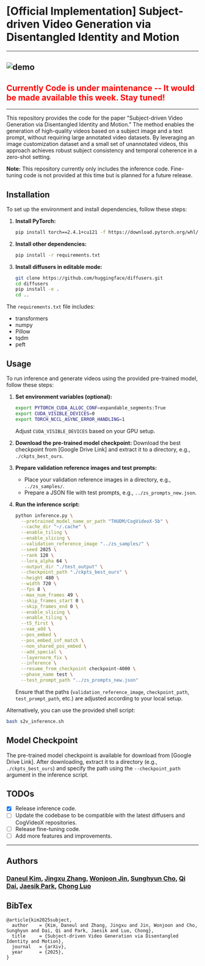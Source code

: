 # [Official Implementation] Subject-driven Video Generation via Disentangled Identity and Motion
---
![demo](./assets/s2v_teaser.gif)
---
## <span style="color:red"><strong> Currently Code is under maintenance -- It would be made available this week. Stay tuned!</strong></span>
---

This repository provides the code for the paper "Subject-driven Video Generation via Disentangled Identity and Motion." The method enables the generation of high-quality videos based on a subject image and a text prompt, without requiring large annotated video datasets. By leveraging an image customization dataset and a small set of unannotated videos, this approach achieves robust subject consistency and temporal coherence in a zero-shot setting.

**Note:** This repository currently only includes the inference code. Fine-tuning code is not provided at this time but is planned for a future release.

## Installation

To set up the environment and install dependencies, follow these steps:

1. **Install PyTorch:**
   ```bash
   pip install torch==2.4.1+cu121 -f https://download.pytorch.org/whl/torch_stable.html
   ```

2. **Install other dependencies:**
   ```bash
   pip install -r requirements.txt
   ```

3. **Install diffusers in editable mode:**
   ```bash
   git clone https://github.com/huggingface/diffusers.git
   cd diffusers
   pip install -e .
   cd ..
   ```

The `requirements.txt` file includes:
- transformers
- numpy
- Pillow
- tqdm
- peft

## Usage

To run inference and generate videos using the provided pre-trained model, follow these steps:

1. **Set environment variables (optional):**
   ```bash
   export PYTORCH_CUDA_ALLOC_CONF=expandable_segments:True
   export CUDA_VISIBLE_DEVICES=0
   export TORCH_NCCL_ASYNC_ERROR_HANDLING=1
   ```
   Adjust `CUDA_VISIBLE_DEVICES` based on your GPU setup.

2. **Download the pre-trained model checkpoint:**
   Download the best checkpoint from [Google Drive Link] and extract it to a directory, e.g., `./ckpts_best_ours`.

3. **Prepare validation reference images and test prompts:**
   - Place your validation reference images in a directory, e.g., `../zs_samples/`.
   - Prepare a JSON file with test prompts, e.g., `../zs_prompts_new.json`.

4. **Run the inference script:**
   ```bash
   python inference.py \
     --pretrained_model_name_or_path "THUDM/CogVideoX-5b" \
     --cache_dir "~/.cache" \
     --enable_tiling \
     --enable_slicing \
     --validation_reference_image "../zs_samples/" \
     --seed 2025 \
     --rank 128 \
     --lora_alpha 64 \
     --output_dir "./test_output" \
     --checkpoint_path "./ckpts_best_ours" \
     --height 480 \
     --width 720 \
     --fps 8 \
     --max_num_frames 49 \
     --skip_frames_start 0 \
     --skip_frames_end 0 \
     --enable_slicing \
     --enable_tiling \
     --t5_first \
     --vae_add \
     --pos_embed \
     --pos_embed_inf_match \
     --non_shared_pos_embed \
     --add_special \
     --layernorm_fix \
     --inference \
     --resume_from_checkpoint checkpoint-4000 \
     --phase_name test \
     --test_prompt_path "../zs_prompts_new.json"
   ```

   Ensure that the paths (`validation_reference_image`, `checkpoint_path`, `test_prompt_path`, etc.) are adjusted according to your local setup.

Alternatively, you can use the provided shell script:
```bash
bash s2v_inference.sh
```

## Model Checkpoint

The pre-trained model checkpoint is available for download from [Google Drive Link]. After downloading, extract it to a directory (e.g., `./ckpts_best_ours`) and specify the path using the `--checkpoint_path` argument in the inference script.

## TODOs

- [x] Release inference code.
- [ ] Update the codebase to be compatible with the latest diffusers and CogVideoX repositories.
- [ ] Release fine-tuning code.
- [ ] Add more features and improvements.

---
## Authors
### **[Daneul Kim](https://carpedkm.github.io/)**, **[Jingxu Zhang](#)**, **[Wonjoon Jin](https://jinwonjoon.github.io/)**, **[Sunghyun Cho](https://www.scho.pe.kr/)**, **[Qi Dai](https://daiqi1989.github.io/)**, **[Jaesik Park](https://jaesik.info)**, **[Chong Luo](https://www.microsoft.com/en-us/research/people/cluo/)**

## BibTex
<pre><code>@article{kim2025subject,
  author    = {Kim, Daneul and Zhang, Jingxu and Jin, Wonjoon and Cho, Sunghyun and Dai, Qi and Park, Jaesik and Luo, Chong},
  title     = {Subject-driven Video Generation via Disentangled Identity and Motion},
  journal   = {arXiv},
  year      = {2025},
}
</code></pre>
